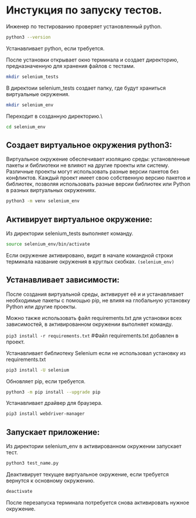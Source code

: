 # Инстукция по запуску тестов.

Инженер по тестированию проверяет установленный python.
```sh
python3 --version
```

Устанавливает python, если требуется.

После установки открывает окно терминала и создает директорию, предназначенную для хранения файлов с тестами.
```sh
mkdir selenium_tests
```
В  директоии selenium_tests создает папку, где будут храниться виртуальные окружения.

```sh
mkdir selenium_env
```

Переходит в созданную директорию.\

```sh
cd selenium_env
```

## Создает виртуальное окружения python3:
Виртуальное окружение обеспечивает изоляцию среды: установленные пакеты и библиотеки не влияют на другие проекты или систему.\
Различные проекты могут использовать разные версии пакетов без конфликтов.
Каждый проект имеет свою собственную версию пакетов и библиотек, позволяя использовать разные версии библиотек или Python в разных виртуальных окружениях.

```sh
python3 -m venv selenium_env
```

## Активирует виртуальное окружение:

Из директории selenium_tests выполняет команду.
```sh
source selenium_env/bin/activate
```

Если окружение активировано, видит в начале командной строки терминала название окружения в круглых скобках. 
```(selenium_env)```

## Устанавливает зависимости:
После создания виртуальной среды,  активирует её и и устанавливает необходимые пакеты с помощью pip, не влияя на глобальную установку Python или другие проекты.


Можно также  использовать файл requirements.txt для установки всех зависимостей, в активированном окружении выполняет команду.

```pip3 install -r requirements.txt```
#Файл requirements.txt добавлен в проект.


Устанавливает библиотеку Selenium если не использовал установку из requirements.txt
```sh
pip3 install -U selenium
```

Обновляет pip, если требуется.
```sh
python3 -m pip install --upgrade pip
```

Устанавливает драйвер для браузера.
```sh
pip3 install webdriver-manager
```


## Запускает приложение:
Из директории selenium_env в активированном окружении запускает тест.
```sh
python3 test_name.py
```

Деактивирует текущее виртуальное окружение, если требуется вернутся к основному окружению.
```sh
deactivate
```

После перезапуска терминала потребуется снова активировать нужное окружение.
